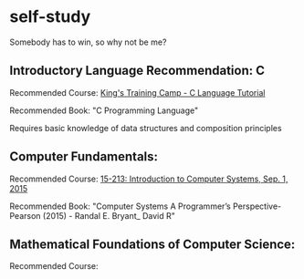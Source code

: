 # self-study

Somebody has to win, so why not be me?

## Introductory Language Recommendation: C

Recommended Course: [King's Training Camp - C Language Tutorial](https://www.bilibili.com/video/BV1bQ4y1A7kB?spm_id_from=333.337.search-card.all.click&vd_source=0be7e6585a5e2d139cd3524579615507)

Recommended Book: "C Programming Language"

Requires basic knowledge of data structures and composition principles

## Computer Fundamentals:

Recommended Course: [15-213: Introduction to Computer Systems, Sep. 1, 2015](https://scs.hosted.panopto.com/Panopto/Pages/Viewer.aspx?id=03308c94-fc20-40d8-8978-1a9b81c344ed)

Recommended Book: "Computer Systems A Programmer’s Perspective-Pearson (2015) - Randal E. Bryant_ David R"

## Mathematical Foundations of Computer Science:

Recommended Course:
